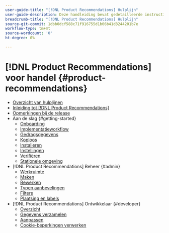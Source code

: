 ```yaml
---
user-guide-title: "[!DNL Product Recommendations] Hulplijn"
user-guide-description: Deze handleiding bevat gedetailleerde instructies voor het gebruik van [!DNL Product Recommendations] uit Adobe Commerce.
breadcrumb-title: "[!DNL Product Recommendations] Hulplijn"
source-git-commit: 1dbb0dcf588c71f916755d1b06b41d3244201b7e
workflow-type: tm+mt
source-wordcount: '0'
ht-degree: 0%

---
```


# [!DNL Product Recommendations] voor handel {#product-recommendations}

- [Overzicht van hulplijnen](guide-overview.md)
- [Inleiding tot [!DNL Product Recommendations]](overview.md)
- [Opmerkingen bij de release](release-notes.md)
- Aan de slag {#getting-started}
   - [Onboarding](onboarding.md)
   - [Implementatieworkflow](implementation-workflow.md)
   - [Gedragsgegevens](behavioral-data.md)
   - [Koploos](headless.md)
   - [Installeren](install-configure.md)
   - [Instellingen](settings.md)
   - [Verifiëren](verify.md)
   - [Stationele omgeving](staging-environment.md)
- [!DNL Product Recommendations] Beheer {#admin}
   - [Werkruimte](workspace.md)
   - [Maken](create.md)
   - [Bewerken](edit.md)
   - [Typen aanbevelingen](type.md)
   - [Filters](filters.md)
   - [Plaatsing en labels](placement.md)
- [!DNL Product Recommendations] Ontwikkelaar {#developer}
   - [Overzicht](development-overview.md)
   - [Gegevens verzamelen](events.md)
   - [Aanpassen](customize.md)
   - [Cookie-beperkingen verwerken](setting-cookie.md)
